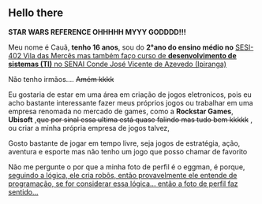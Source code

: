 ## Hello there
**STAR WARS REFERENCE OHHHHH MYYY GODDDD!!!**

Meu nome é Cauã, **tenho 16 anos**, sou do **2°ano do ensino médio no** <ins>SESI-402 Vila das Mercês<ins> mas também faço curso de **desenvolvimento de sistemas (TI)** no <ins>SENAI Conde José Vicente de Azevedo (Ipiranga)<ins> 

Não tenho irmãos....     ~~Amém kkkk~~

Eu gostaria de estar em uma área em criação de jogos eletronicos, pois eu acho bastante interessante fazer meus próprios jogos ou trabalhar em uma empresa renomada no mercado 
de games, como a **Rockstar Games**, **Ubisoft**        ,~~que por sinal essa ultima está quase falindo mas tudo bem kkkkk~~   ,        ou criar a minha própria empresa de jogos talvez, 

Gosto bastante de jogar em tempo livre, seja jogos de estratégia, ação, aventura e esporte mas não tenho um jogo que posso chamar de favorito 

Não me pergunte o por que a minha foto de perfil é o eggman, é porque, <ins>seguindo a lógica, ele cria robôs, então provavelmente ele entende de programação, se for considerar essa lógica... então a foto de perfil faz sentido...<ins>

